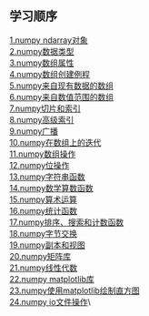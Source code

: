 ## 学习顺序
<a href='./numpy_ndarray_object.py'>1.numpy ndarray对象</a>\
<a href='./numpy_data_types.py'>2.numpy数据类型</a>\
<a href='./numpy_array_attributes.py'>3.numpy数组属性</a>\
<a href='./numpy_array_creation_routines.py'>4.numpy数组创建例程</a>\
<a href='./numpy_array_from_existing_data.py'>5.numpy来自现有数据的数组</a>\
<a href='./numpy_array_from_numerical_ranges.py'>6.numpy来自数值范围的数组</a>\
<a href='./numpy_indexing_and_slicing.py'>7.numpy切片和索引</a>\
<a href='./numpy_advanced_indexing.py'>8.numpy高级索引</a>\
<a href='./numpy_broadcasting.py'>9.numpy广播</a>\
<a href='./numpy_iterating_over_array.py'>10.numpy在数组上的迭代</a>\
<a href='./numpy_array_manipulation.py'>11.numpy数组操作</a>\
<a href='./numpy_binary_operators.py'>12.numpy位操作</a>\
<a href='./numpy_string_functions.py'>13.numpy字符串函数</a>\
<a href='./numpy_mathematical_functions.py'>14.numpy数学算数函数</a>\
<a href='./numpy_arithmetic_operations.py'>15.numpy算术运算</a>\
<a href='./numpy_statistical_functions.py'>16.numpy统计函数</a>\
<a href='./numpy_sort_search_counting_functions.py'>17.numpy排序、搜索和计数函数</a>\
<a href='./numpy_byte_swapping.py'>18.numpy字节交换</a>\
<a href='./numpy_copies_and_views.py'>19.numpy副本和视图</a>\
<a href='./numpy_matrix_library.py'>20.numpy矩阵库</a>\
<a href='./numpy_linear_algebra.py'>21.numpy线性代数</a>\
<a href='./numpy_matplotlib.py'>22.numpy matplotlib库</a>\
<a href='./numpy_histogram_using_matplotlib.py'>23.numpy使用matplotlib绘制直方图</a>\
<a href='./numpy_with_io.py'>24.numpy io文件操作</a>\